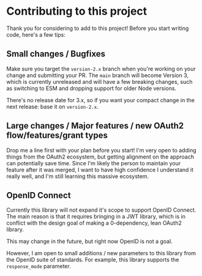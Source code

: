 Contributing to this project
============================

Thank you for considering to add to this project! Before you start writing code, here's a few tips:

Small changes / Bugfixes
------------------------

Make sure you target the `version-2.x` branch when you're working on your change and submitting your PR.
The `main` branch will become Version 3, which is currently unreleased and will have a few breaking changes,
such as switching to ESM and dropping support for older Node versions.

There's no release date for 3.x, so if you want your compact change in the next release: base it on `version-2.x`.

Large changes / Major features / new OAuth2 flow/features/grant types
---------------------------------------------------------------------

Drop me a line first with your plan before you start! I'm very open to adding things from the OAuth2 ecosystem,
but getting alignment on the approach can potentially save time. Since I'm likely the person to maintain your
feature after it was merged, I want to have high confidence I understand it really well, and I'm still learning
this massive ecosystem.

OpenID Connect
--------------

Currently this library will not expand it's scope to support OpenID Connect. The main reason is that it requires
bringing in a JWT library, which is in conflict with the design goal of making a 0-dependency, lean OAuth2 library.

This may change in the future, but right now OpenID is not a goal.

However, I am open to small additions / new parameters to this library from the OpenID suite of standards.
For example, this library supports the `response_mode` parameter.

